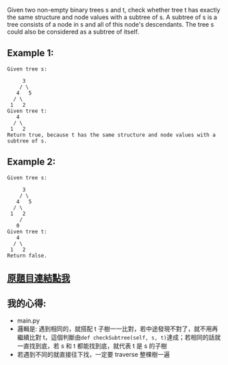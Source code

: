 Given two non-empty binary trees s and t, check whether tree t has exactly the same structure and node values with a subtree of s. A subtree of s is a tree consists of a node in s and all of this node's descendants. The tree s could also be considered as a subtree of itself.

## Example 1:

	Given tree s:

		 3
		/ \
	   4   5
	  / \
	 1   2
	Given tree t:
	   4 
	  / \
	 1   2
	Return true, because t has the same structure and node values with a subtree of s.
	 

## Example 2:

	Given tree s:

		 3
		/ \
	   4   5
	  / \
	 1   2
		/
	   0
	Given tree t:
	   4
	  / \
	 1   2
	Return false.

## [原題目連結點我](https://leetcode.com/problems/subtree-of-another-tree/)

## 我的心得:
* main.py
* 邏輯是: 遇到相同的，就搭配 t 子樹一一比對，若中途發現不對了，就不用再繼續比對 t，這個判斷由`def checkSubtree(self, s, t)`達成；若相同的話就一直找到底，若 s 和 t 都能找到底，就代表 t 是 s 的子樹
* 若遇到不同的就直接往下找，一定要 traverse 整棵樹一遍